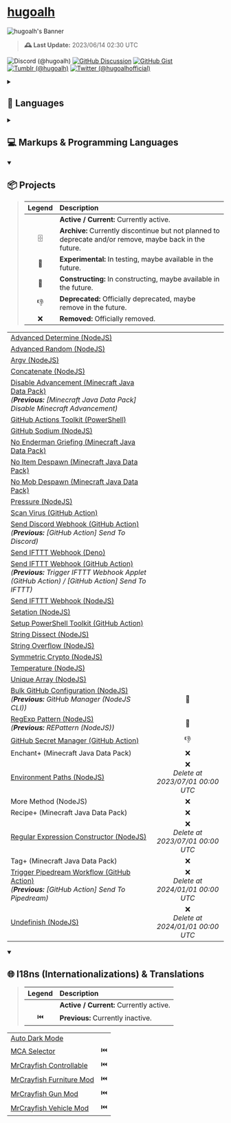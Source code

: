 # [hugoalh](https://github.com/hugoalh)

![hugoalh's Banner](https://i.imgur.com/d7CW6xWh.png)

> **🕰️ Last Update:** 2023/06/14 02:30 UTC

![Discord (@hugoalh)](https://img.shields.io/badge/Discord%20%28@hugoalh%29-5865F2?logo=discord&logoColor=ffffff&style=flat-square "Discord (@hugoalh)")
[![GitHub Discussion](https://img.shields.io/badge/GitHub%20Discussion-181717?logo=github&logoColor=ffffff&style=flat-square "GitHub Discussion")](https://github.com/hugoalh/hugoalh/discussions)
[![GitHub Gist](https://img.shields.io/badge/GitHub%20Gist-181717?logo=github&logoColor=ffffff&style=flat-square "GitHub Gist")](https://gist.github.com/hugoalh)
[![Tumblr (@hugoalh)](https://img.shields.io/badge/Tumblr%20%28@hugoalh%29-36465D?logo=tumblr&logoColor=ffffff&style=flat-square "Tumblr (@hugoalh)")](https://hugoalh.tumblr.com)
[![Twitter (@hugoalhofficial)](https://img.shields.io/badge/Twitter%20%28@hugoalhofficial%29-1DA1F2?logo=twitter&logoColor=ffffff&style=flat-square "Twitter (@hugoalhofficial)")](https://twitter.com/hugoalhofficial)

<details>
<summary><h2>💬 Languages</h2></summary>

- Cantonese (粵語 / 廣東話) - Hong Kong
- Cantonese (粵語 / 廣東話) - Macau
- Cantonese (粵語 / 廣東話) - Traditional (正體 / 繁體)
- Chinese (漢語 / 中文) - Hong Kong
- Chinese (漢語 / 中文) - Macau
- Chinese (漢語 / 中文) - Republic of China (Taiwan)
- Chinese (漢語 / 中文) - Traditional (正體 / 繁體)
- English - Hong Kong
- English - Macau
- English - United Kingdom
- English - United States

</details>
<details>
<summary><h2>💻 Markups & Programming Languages</h2></summary>

> | **Legend** | **Description** |
> |:-:|:--|
> |  | Known. |
> | 📖 | Learning. |

|  |  |
|:--|:-:|
| CSS (Cascading Style Sheets) |  |
| CSV (Comma Separated Values) |  |
| HTML (HyperText Markup Language) |  |
| JavaScript - Browsers |  |
| JavaScript - Deno |  |
| JavaScript - NodeJS |  |
| JSON (JavaScript Object Notation) |  |
| JSON5 (JavaScript Object Notation for Humans) |  |
| JSONC (JavaScript Object Notation with Comments) |  |
| ModernScript |  |
| PowerShell |  |
| SVG (Scalable Vector Graphics) |  |
| TOML (Tom's Obvious, Minimal Language) |  |
| TSV (Tab Separated Values) |  |
| TypeScript - Deno |  |
| TypeScript - NodeJS |  |
| YAML / YML (YAML Ain't Markup Language) |  |
| .NET | 📖 |
| Bash | 📖 |
| BASIC (Beginner's All-purpose Symbolic Instruction Code) | 📖 |
| C# | 📖 |
| CSON (CoffeeScript Object Notation) | 📖 |
| Docker | 📖 |
| Go | 📖 |
| MCFunction (Minecraft Function) | 📖 |
| Perl | 📖 |
| Python | 📖 |
| Raku (Perl 6) | 📖 |
| V | 📖 |
| YARA (Yet Another Ridiculous Acronym) | 📖 |

</details>
<details open>
<summary><h2>📦 Projects</h2></summary>

> | **Legend** | **Description** |
> |:-:|:--|
> |  | **Active / Current:** Currently active. |
> | 🗄 | **Archive:** Currently discontinue but not planned to deprecate and/or remove, maybe back in the future. |
> | 🧪 | **Experimental:** In testing, maybe available in the future. |
> | 🚧 | **Constructing:** In constructing, maybe available in the future. |
> | 👎 | **Deprecated:** Officially deprecated, maybe remove in the future. |
> | ❌ | **Removed:** Officially removed. |

|  |  |
|:--|:-:|
| [Advanced Determine (NodeJS)](https://github.com/hugoalh-studio/advanced-determine-nodejs) |  |
| [Advanced Random (NodeJS)](https://github.com/hugoalh-studio/advanced-random-nodejs) |  |
| [Argv (NodeJS)](https://github.com/hugoalh-studio/argv-nodejs) |  |
| [Concatenate (NodeJS)](https://github.com/hugoalh-studio/concatenate-nodejs) |  |
| [Disable Advancement (Minecraft Java Data Pack)](https://github.com/hugoalh/disable-advancement-mcjdp) <br />*(**Previous:** \[Minecraft Java Data Pack\] Disable Minecraft Advancement)* |  |
| [GitHub Actions Toolkit (PowerShell)](https://github.com/hugoalh-studio/ghactions-toolkit-powershell) |  |
| [GitHub Sodium (NodeJS)](https://github.com/hugoalh-studio/github-sodium-nodejs) |  |
| [No Enderman Griefing (Minecraft Java Data Pack)](https://github.com/hugoalh/no-enderman-griefing-mcjdp) |  |
| [No Item Despawn (Minecraft Java Data Pack)](https://github.com/hugoalh/no-item-despawn-mcjdp) |  |
| [No Mob Despawn (Minecraft Java Data Pack)](https://github.com/hugoalh/no-mob-despawn-mcjdp) |  |
| [Pressure (NodeJS)](https://github.com/hugoalh-studio/pressure-nodejs) |  |
| [Scan Virus (GitHub Action)](https://github.com/hugoalh/scan-virus-ghaction) |  |
| [Send Discord Webhook (GitHub Action)](https://github.com/hugoalh/send-discord-webhook-ghaction) <br />*(**Previous:** \[GitHub Action\] Send To Discord)* |  |
| [Send IFTTT Webhook (Deno)](https://github.com/hugoalh-studio/send-ifttt-webhook-deno) |  |
| [Send IFTTT Webhook (GitHub Action)](https://github.com/hugoalh/send-ifttt-webhook-ghaction) <br />*(**Previous:** Trigger IFTTT Webhook Applet (GitHub Action) / \[GitHub Action\] Send To IFTTT)* |  |
| [Send IFTTT Webhook (NodeJS)](https://github.com/hugoalh-studio/send-ifttt-webhook-nodejs) |  |
| [Setation (NodeJS)](https://github.com/hugoalh-studio/setation-nodejs) |  |
| [Setup PowerShell Toolkit (GitHub Action)](https://github.com/hugoalh-studio/setup-powershell-toolkit-ghaction) |  |
| [String Dissect (NodeJS)](https://github.com/hugoalh-studio/string-dissect-nodejs) |  |
| [String Overflow (NodeJS)](https://github.com/hugoalh-studio/string-overflow-nodejs) |  |
| [Symmetric Crypto (NodeJS)](https://github.com/hugoalh-studio/symmetric-crypto-nodejs) |  |
| [Temperature (NodeJS)](https://github.com/hugoalh-studio/temperature-nodejs) |  |
| [Unique Array (NodeJS)](https://github.com/hugoalh-studio/unique-array-nodejs) |  |
| [Bulk GitHub Configuration (NodeJS)](https://github.com/hugoalh-studio/bulk-github-configuration-nodejs) <br />*(**Previous:** GitHub Manager (NodeJS CLI))* | 🚧 |
| [RegExp Pattern (NodeJS)](https://github.com/hugoalh-studio/regexp-pattern-nodejs) <br />*(**Previous:** REPattern (NodeJS))* | 🚧 |
| [GitHub Secret Manager (GitHub Action)](https://github.com/hugoalh/github-secret-manager-ghaction) | 👎 |
| Enchant+ (Minecraft Java Data Pack) | ❌ |
| [Environment Paths (NodeJS)](https://github.com/hugoalh-studio/environment-paths-nodejs) | ❌<br />*Delete at 2023/07/01 00:00 UTC* |
| More Method (NodeJS) | ❌ |
| Recipe+ (Minecraft Java Data Pack) | ❌ |
| [Regular Expression Constructor (NodeJS)](https://github.com/hugoalh-studio/regular-expression-constructor-nodejs) | ❌<br />*Delete at 2023/07/01 00:00 UTC* |
| Tag+ (Minecraft Java Data Pack) | ❌ |
| [Trigger Pipedream Workflow (GitHub Action)](https://github.com/hugoalh/trigger-pipedream-workflow-ghaction) <br />*(**Previous:** \[GitHub Action\] Send To Pipedream)* | ❌<br />*Delete at 2024/01/01 00:00 UTC* |
| [Undefinish (NodeJS)](https://github.com/hugoalh-studio/undefinish-nodejs) | ❌<br />*Delete at 2024/01/01 00:00 UTC* |

</details>

<details open>
<summary><h2>🌐 I18ns (Internationalizations) & Translations</h2></summary>

> | **Legend** | **Description** |
> |:-:|:--|
> |  | **Active / Current:** Currently active. |
> | ⏮️ | **Previous:** Currently inactive. |

|  |  |
|:--|:-:|
| [Auto Dark Mode](https://github.com/AutoDarkMode/Windows-Auto-Night-Mode) |  |
| [MCA Selector](https://github.com/Querz/mcaselector) | ⏮️ |
| [MrCrayfish Controllable](https://github.com/MrCrayfish/Controllable) | ⏮️ |
| [MrCrayfish Furniture Mod](https://github.com/MrCrayfish/MrCrayfishFurnitureMod) | ⏮️ |
| [MrCrayfish Gun Mod](https://github.com/MrCrayfish/MrCrayfishGunMod) | ⏮️ |
| [MrCrayfish Vehicle Mod](https://github.com/MrCrayfish/MrCrayfishVehicleMod) | ⏮️ |
